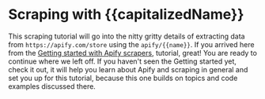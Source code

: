 # Scraping with {{capitalizedName}}
This scraping tutorial will go into the nitty gritty details of extracting data from `https://apify.com/store` 
using the `apify/{{name}}`. If you arrived here from the [Getting started with Apify scrapers](intro-scraper-tutorial),
tutorial, great! You are ready to continue where we left off. If you haven't seen the Getting started yet,
check it out, it will help you learn about Apify and scraping in general and set you up for this tutorial,
because this one builds on topics and code examples discussed there.
